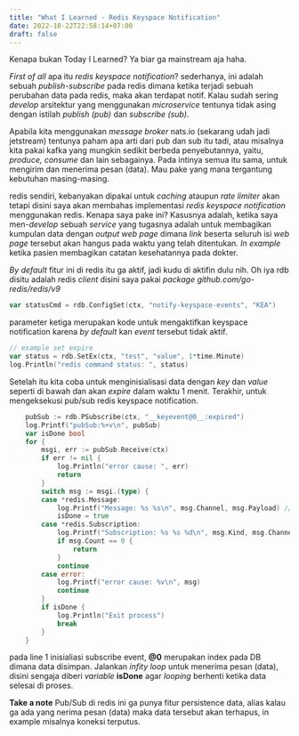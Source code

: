 ```yaml
---
title: "What I Learned - Redis Keyspace Notification"
date: 2022-10-22T22:58:14+07:00
draft: false
---
```

Kenapa bukan Today I Learned? Ya biar ga mainstream aja haha.

*First of all* apa itu *redis keyspace notification*? sederhanya, ini adalah sebuah *publish-subscribe* pada redis dimana ketika terjadi sebuah perubahan data pada redis, maka akan terdapat notif. Kalau sudah sering *develop* arsitektur yang menggunakan *microservice* tentunya tidak asing dengan istilah *publish (pub)* dan *subscribe (sub)*.

Apabila kita menggunakan *message broker* nats.io (sekarang udah jadi jetstream) tentunya paham apa arti dari pub dan sub itu tadi, atau misalnya kita pakai kafka yang mungkin sedikit berbeda penyebutannya, yaitu, *produce, consume* dan lain sebagainya. Pada intinya semua itu sama, untuk mengirim dan menerima pesan (data). Mau pake yang mana tergantung kebutuhan masing-masing.

redis sendiri, kebanyakan dipakai untuk *caching* ataupun *rate limiter* akan tetapi disini saya akan membahas implementasi *redis keyspace notification* menggunakan redis. Kenapa saya pake ini? Kasusnya adalah, ketika saya men-*develop* sebuah *service* yang tugasnya adalah untuk membagikan kumpulan data dengan *output web page* dimana *link* beserta seluruh isi *web page* tersebut akan hangus pada waktu yang telah ditentukan. *In example* ketika pasien membagikan catatan kesehatannya pada dokter.

*By default* fitur ini di redis itu ga aktif, jadi kudu di aktifin dulu nih. Oh iya rdb disitu adalah redis *client* disini saya pakai *package github.com/go-redis/redis/v9*
```go
var statusCmd = rdb.ConfigSet(ctx, "notify-keyspace-events", "KEA")
```
parameter ketiga merupakan kode untuk mengaktifkan keyspace notification karena *by default* kan *event* tersebut tidak aktif. 
```go
// example set expire
var status = rdb.SetEx(ctx, "test", "value", 1*time.Minute)
log.Println("redis command status: ", status)
```
Setelah itu kita coba untuk menginisialisasi data dengan *key* dan *value* seperti di bawah dan akan *expire* dalam waktu 1 menit. Terakhir, untuk mengeksekusi pub/sub redis keyspace notification.
```go
    pubSub := rdb.PSubscribe(ctx, "__keyevent@0__:expired")
	log.Printf("pubSub:%+v\n", pubSub)
	var isDone bool
	for {
		msgi, err := pubSub.Receive(ctx)
		if err != nil {
			log.Println("error cause: ", err)
			return
		}
		switch msg := msgi.(type) {
		case *redis.Message:
			log.Printf("Message: %s %s\n", msg.Channel, msg.Payload) // msg.Payload == id in redis
			isDone = true
		case *redis.Subscription:
			log.Printf("Subscription: %s %s %d\n", msg.Kind, msg.Channel, msg.Count)
			if msg.Count == 0 {
				return
			}
			continue
		case error:
			log.Printf("error cause: %v\n", msg)
			continue
		}
		if isDone {
			log.Println("Exit process")
			break
		}
	}
```
pada line 1 inisialiasi subscribe event, **@0** merupakan index pada DB dimana data disimpan. Jalankan *infity loop* untuk menerima pesan (data), disini sengaja diberi *variable* **isDone** agar *looping* berhenti ketika data selesai di proses.

**Take a note**
Pub/Sub di redis ini ga punya fitur persistence data, alias kalau ga ada yang nerima pesan (data) maka data tersebut akan terhapus, in example misalnya koneksi terputus.